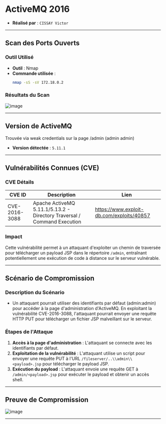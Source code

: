 # ActiveMQ 2016

- **Réalisé par** : `CISSAY Victor`

---

## Scan des Ports Ouverts

### Outil Utilisé
- **Outil** : Nmap
- **Commande utilisée** : 
  ```bash
  nmap -sS -sV 172.18.0.2
  ```

### Résultats du Scan

![image](https://github.com/user-attachments/assets/496f6e2b-75ff-4e20-a4b1-9256dddc4a33)

---

## Version de ActiveMQ

Trouvée via weak credentials sur la page /admin (admin admin)

- **Version détectée** : `5.11.1`

---

## Vulnérabilités Connues (CVE)

### CVE Détails
| CVE ID          | Description                                                                                                                  | Lien                                                              |
|-----------------|------------------------------------------------------------------------------------------------------------------------------|-------------------------------------------------------------------|
| CVE-2016-3088   | Apache ActiveMQ 5.11.1/5.13.2 - Directory Traversal / Command Execution      | https://www.exploit-db.com/exploits/40857 |



### Impact
Cette vulnérabilité permet à un attaquant d'exploiter un chemin de traversée pour télécharger un payload JSP dans le répertoire `/admin`, entraînant potentiellement une exécution de code à distance sur le serveur vulnérable.

---

## Scénario de Compromission

### Description du Scénario
- Un attaquant pourrait utiliser des identifiants par défaut (admin:admin) pour accéder à la page d'administration d'ActiveMQ. En exploitant la vulnérabilité CVE-2016-3088, l'attaquant pourrait envoyer une requête HTTP PUT pour télécharger un fichier JSP malveillant sur le serveur.

### Étapes de l'Attaque
1. **Accès à la page d'administration** : L'attaquant se connecte avec les identifiants par défaut.
2. **Exploitation de la vulnérabilité** : L'attaquant utilise un script pour envoyer une requête PUT à l'URL `/fileserver/..\\admin\\<payload>.jsp` pour télécharger le payload JSP.
3. **Exécution du payload** : L'attaquant envoie une requête GET à `/admin/<payload>.jsp` pour exécuter le payload et obtenir un accès shell.

---

## Preuve de Compromission

![image](https://github.com/user-attachments/assets/191df77e-774b-41cc-88ce-8b6dddc77580)

---
